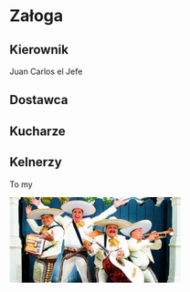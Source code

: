 # Załoga

## Kierownik

Juan Carlos el Jefe

## Dostawca

## Kucharze

## Kelnerzy

To my

<img src = 'img/zaloga.jpg' width=300>

